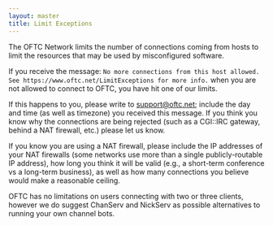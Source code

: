 ```yaml
---
layout: master
title: Limit Exceptions
---
```

The OFTC Network limits the number of connections coming from hosts to
limit the resources that may be used by misconfigured software.

If you receive the message: `No more connections from this host allowed.
See https://www.oftc.net/LimitExceptions for more info.` when you
are not allowed to connect to OFTC, you have hit one of our limits.

If this happens to you, please write to support@oftc.net; include the 
day and time (as well as timezone) you received this message. If you 
think you know why the connections are being rejected (such as a 
CGI::IRC gateway, behind a NAT firewall, etc.) please let us know.

If you know you are using a NAT firewall, please include the IP
addresses of your NAT firewalls (some networks use more than a single
publicly-routable IP address), how long you think it will be valid (e.g.,
a short-term conference vs a long-term business), as well as how many
connections you believe would make a reasonable ceiling.

OFTC has no limitations on users connecting with two or three clients,
however we do suggest ChanServ and NickServ as possible alternatives to
running your own channel bots.

